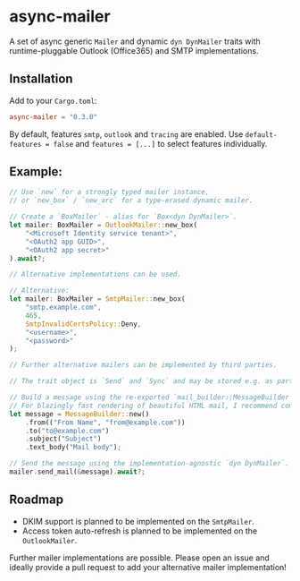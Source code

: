 # async-mailer
A set of async generic `Mailer` and dynamic `dyn DynMailer` traits with runtime-pluggable Outlook (Office365) and SMTP implementations.

## Installation

Add to your `Cargo.toml`:

```toml
async-mailer = "0.3.0"
```

By default, features `smtp`, `outlook` and `tracing` are enabled.
Use `default-features = false` and `features = [...]` to select features individually.

## Example:

```rust
// Use `new` for a strongly typed mailer instance,
// or `new_box` / `new_arc` for a type-erased dynamic mailer.

// Create a `BoxMailer` - alias for `Box<dyn DynMailer>`.
let mailer: BoxMailer = OutlookMailer::new_box(
    "<Microsoft Identity service tenant>",
    "<OAuth2 app GUID>",
    "<OAuth2 app secret>"
).await?;

// Alternative implementations can be used.

// Alternative:
let mailer: BoxMailer = SmtpMailer::new_box(
    "smtp.example.com",
    465,
    SmtpInvalidCertsPolicy::Deny,
    "<username>",
    "<password>"
);

// Further alternative mailers can be implemented by third parties.

// The trait object is `Send` and `Sync` and may be stored e.g. as part of your server state.

// Build a message using the re-exported `mail_builder::MessageBuilder'.
// For blazingly fast rendering of beautiful HTML mail, I recommend combining `askama` with `mrml`.
let message = MessageBuilder::new()
    .from(("From Name", "from@example.com"))
    .to("to@example.com")
    .subject("Subject")
    .text_body("Mail body");

// Send the message using the implementation-agnostic `dyn DynMailer`.
mailer.send_mail(&message).await?;
```

## Roadmap

- DKIM support is planned to be implemented on the `SmtpMailer`.
- Access token auto-refresh is planned to be implemented on the `OutlookMailer`.

Further mailer implementations are possible. Please open an issue and ideally provide a pull request to add your alternative mailer implementation!
